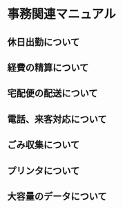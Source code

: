 # 事務関連マニュアル
## 休日出勤について
## 経費の精算について
## 宅配便の配送について
## 電話、来客対応について
## ごみ収集について
## プリンタについて
## 大容量のデータについて